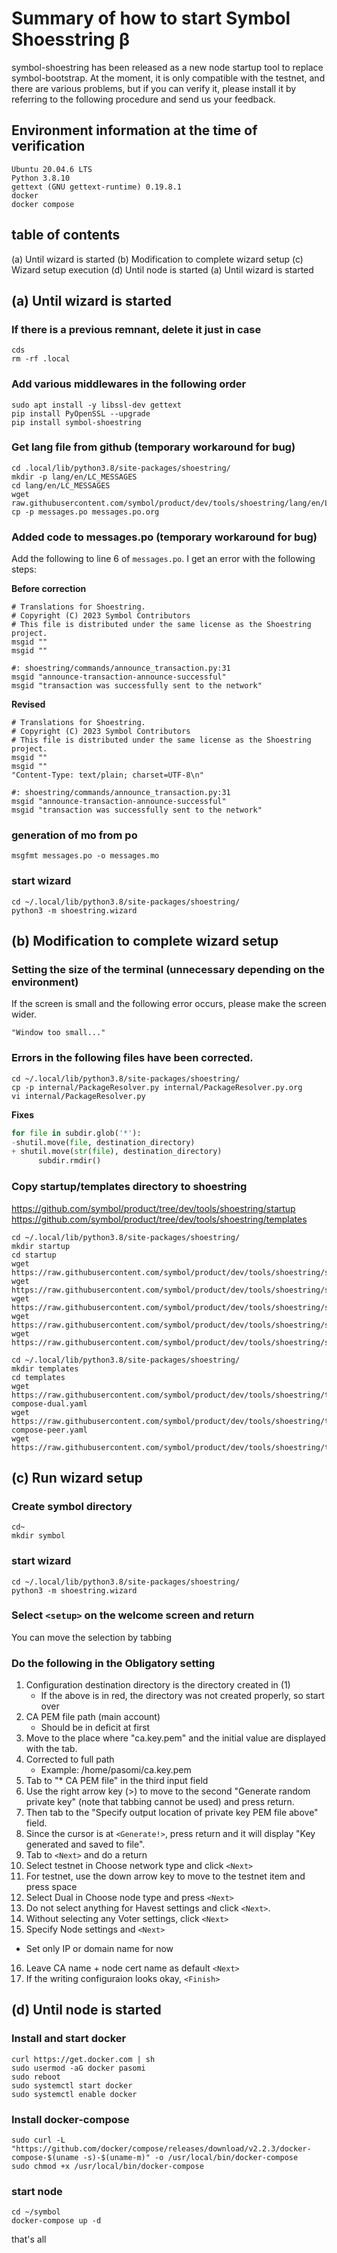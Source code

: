 # Summary of how to start Symbol Shoesstring β

symbol-shoestring has been released as a new node startup tool to replace symbol-bootstrap. At the moment, it is only compatible with the testnet, and there are various problems, but if you can verify it, please install it by referring to the following procedure and send us your feedback.

## Environment information at the time of verification

```
Ubuntu 20.04.6 LTS
Python 3.8.10
gettext (GNU gettext-runtime) 0.19.8.1
docker
docker compose
```

## table of contents

(a) Until wizard is started
(b) Modification to complete wizard setup
(c) Wizard setup execution
(d) Until node is started
(a) Until wizard is started

## (a) Until wizard is started

### If there is a previous remnant, delete it just in case

```shell
cds
rm -rf .local
```

### Add various middlewares in the following order

```shell
sudo apt install -y libssl-dev gettext
pip install PyOpenSSL --upgrade
pip install symbol-shoestring
```

### Get lang file from github (temporary workaround for bug)

```
cd .local/lib/python3.8/site-packages/shoestring/
mkdir -p lang/en/LC_MESSAGES
cd lang/en/LC_MESSAGES
wget raw.githubusercontent.com/symbol/product/dev/tools/shoestring/lang/en/LC_MESSAGES/messages.po
cp -p messages.po messages.po.org
```

### Added code to messages.po (temporary workaround for bug)

Add the following to line 6 of `messages.po`. I get an error with the following steps:

**Before correction**
```messages.po
# Translations for Shoestring.
# Copyright (C) 2023 Symbol Contributors
# This file is distributed under the same license as the Shoestring project.
msgid ""
msgid ""

#: shoestring/commands/announce_transaction.py:31
msgid "announce-transaction-announce-successful"
msgid "transaction was successfully sent to the network"
```

**Revised**
```messages.po
# Translations for Shoestring.
# Copyright (C) 2023 Symbol Contributors
# This file is distributed under the same license as the Shoestring project.
msgid ""
msgid ""
"Content-Type: text/plain; charset=UTF-8\n"

#: shoestring/commands/announce_transaction.py:31
msgid "announce-transaction-announce-successful"
msgid "transaction was successfully sent to the network"
```

### generation of mo from po

```
msgfmt messages.po -o messages.mo
```

### start wizard

```shell
cd ~/.local/lib/python3.8/site-packages/shoestring/
python3 -m shoestring.wizard
```

## (b) Modification to complete wizard setup

### Setting the size of the terminal (unnecessary depending on the environment)
If the screen is small and the following error occurs, please make the screen wider.

```
"Window too small..."
```

### Errors in the following files have been corrected.

```
cd ~/.local/lib/python3.8/site-packages/shoestring/
cp -p internal/PackageResolver.py internal/PackageResolver.py.org
vi internal/PackageResolver.py
```

**Fixes**
```PackageResolver.py
for file in subdir.glob('*'):
-shutil.move(file, destination_directory)
+ shutil.move(str(file), destination_directory)
      subdir.rmdir()
```

### Copy startup/templates directory to shoestring
https://github.com/symbol/product/tree/dev/tools/shoestring/startup
https://github.com/symbol/product/tree/dev/tools/shoestring/templates

```shell
cd ~/.local/lib/python3.8/site-packages/shoestring/
mkdir startup
cd startup
wget https://raw.githubusercontent.com/symbol/product/dev/tools/shoestring/startup/delayrestapi.sh
wget https://raw.githubusercontent.com/symbol/product/dev/tools/shoestring/startup/mongors.sh
wget https://raw.githubusercontent.com/symbol/product/dev/tools/shoestring/startup/startBroker.sh
wget https://raw.githubusercontent.com/symbol/product/dev/tools/shoestring/startup/startServer.sh
wget https://raw.githubusercontent.com/symbol/product/dev/tools/shoestring/startup/wait.sh

cd ~/.local/lib/python3.8/site-packages/shoestring/
mkdir templates
cd templates
wget https://raw.githubusercontent.com/symbol/product/dev/tools/shoestring/templates/docker-compose-dual.yaml
wget https://raw.githubusercontent.com/symbol/product/dev/tools/shoestring/templates/docker-compose-peer.yaml
wget https://raw.githubusercontent.com/symbol/product/dev/tools/shoestring/templates/nginx.conf.erb
```
 
## (c) Run wizard setup

### Create symbol directory

```
cd~
mkdir symbol
```

### start wizard

```
cd ~/.local/lib/python3.8/site-packages/shoestring/
python3 -m shoestring.wizard
```

### Select `<setup>` on the welcome screen and return
You can move the selection by tabbing

### Do the following in the Obligatory setting

1. Configuration destination directory is the directory created in (1)
   * If the above is in red, the directory was not created properly, so start over
2. CA PEM file path (main account)
   * Should be in deficit at first
3. Move to the place where "ca.key.pem" and the initial value are displayed with the tab.
4. Corrected to full path
   * Example: /home/pasomi/ca.key.pem
5. Tab to "* CA PEM file" in the third input field
6. Use the right arrow key (>) to move to the second "Generate random private key" (note that tabbing cannot be used) and press return.
7. Then tab to the "Specify output location of private key PEM file above" field.
8. Since the cursor is at `<Generate!>`, press return and it will display "Key generated and saved to file".
9. Tab to `<Next>` and do a return
10. Select testnet in Choose network type and click `<Next>`
11. For testnet, use the down arrow key to move to the testnet item and press space
12. Select Dual in Choose node type and press `<Next>`
13. Do not select anything for Havest settings and click `<Next>`.
14. Without selecting any Voter settings, click `<Next>`
15. Specify Node settings and `<Next>`
   * Set only IP or domain name for now
16. Leave CA name + node cert name as default `<Next>`
17. If the writing configuraion looks okay, `<Finish>`

## (d) Until node is started

### Install and start docker

```
curl https://get.docker.com | sh
sudo usermod -aG docker pasomi
sudo reboot
sudo systemctl start docker
sudo systemctl enable docker
```

### Install docker-compose

```
sudo curl -L "https://github.com/docker/compose/releases/download/v2.2.3/docker-compose-$(uname -s)-$(uname-m)" -o /usr/local/bin/docker-compose
sudo chmod +x /usr/local/bin/docker-compose
```

### start node

```
cd ~/symbol
docker-compose up -d
```

that's all